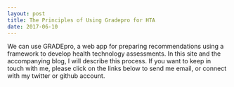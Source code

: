 ```yaml
---
layout: post
title: The Principles of Using Gradepro for HTA
date: 2017-06-10
---
```


We can use GRADEpro, a web app for preparing recommendations using a framework to develop health technology assessments. In this site and the accompanying blog, I will describe this process. If you want to keep in touch with me, please click on the links below to send me email, or connect with my twitter or github account.
